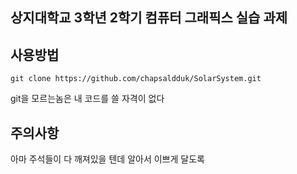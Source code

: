 ## 상지대학교 3학년 2학기 컴퓨터 그래픽스 실습 과제

## 사용방법

```
git clone https://github.com/chapsaldduk/SolarSystem.git
```

git을 모르는놈은 내 코드를 쓸 자격이 없다

## 주의사항

아마 주석들이 다 깨져있을 텐데 알아서 이쁘게 달도록
